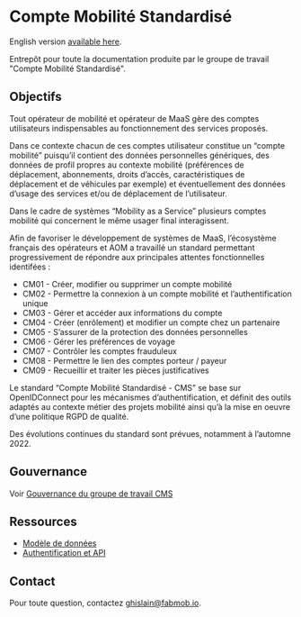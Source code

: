 Compte Mobilité Standardisé
===========================

English version [available here](./README.md).

Entrepôt pour toute la documentation produite par le groupe de travail "Compte Mobilité Standardisé".


Objectifs
-----------------

Tout opérateur de mobilité et opérateur de MaaS gère des comptes utilisateurs indispensables au fonctionnement des services proposés.

Dans ce contexte chacun de ces comptes utilisateur constitue un “compte mobilité” puisqu’il contient des données personnelles génériques, des données de profil propres au contexte mobilité (préférences de déplacement, abonnements, droits d’accès, caractéristiques de déplacement et de véhicules par exemple) et éventuellement des données d’usage des services et/ou de déplacement de l’utilisateur.

Dans le cadre de systèmes “Mobility as a Service” plusieurs comptes mobilité qui concernent le même usager final interagissent.

Afin de favoriser le développement de systèmes de MaaS, l’écosystème français des opérateurs et AOM a travaillé un standard permettant progressivement de répondre aux principales attentes fonctionnelles identifées :
  - CM01 - Créer, modifier ou supprimer un compte mobilité
- CM02 - Permettre la connexion à un compte mobilité et l’authentification unique
- CM03 - Gérer et accéder aux informations du compte
- CM04 - Créer (enrôlement) et modifier un compte chez un partenaire
- CM05 - S’assurer de la protection des données personnelles
- CM06 - Gérer les préférences de voyage
- CM07 - Contrôler les comptes frauduleux
- CM08 - Permettre le lien des comptes porteur / payeur
- CM09 - Recueillir et traiter les pièces justificatives

Le standard “Compte Mobilité Standardisé - CMS” se base sur OpenIDConnect pour les mécanismes d’authentification, et définit des outils adaptés au contexte métier des projets mobilité ainsi qu’à la mise en oeuvre d’une politique RGPD de qualité.

Des évolutions continues du standard sont prévues, notamment à l’automne 2022.


Gouvernance
----------

Voir [Gouvernance du groupe de travail CMS](Gouvernance_du_GT_Compte_Mobilite_Standardise-CMS.fr.md)


Ressources
---------

- [Modèle de données](conceptual_model/)
- [Authentification et API](api/)


Contact
---------

Pour toute question, contactez 
[ghislain@fabmob.io](mailto:ghislain@fabmob.io).
